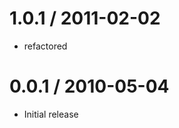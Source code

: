 
1.0.1 / 2011-02-02 
==================

  * refactored

0.0.1 / 2010-05-04
==================

  * Initial release
